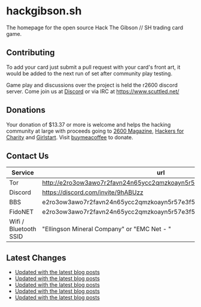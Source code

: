 # hackgibson.sh
The homepage for the open source Hack The Gibson // SH trading card game.


## Contributing

To add your card just submit a pull request with your card's front art, it would be added to the next run of set after community play testing.

Game play and discussions over the project is held the r2600 discord server. Come join us at [Discord](https://discord.com/invite/9hABUzz) or via IRC at https://www.scuttled.net/


## Donations

Your donation of $13.37 or more is welcome and helps the hacking community at large with proceeds going to [2600 Magazine](https://2600.com/), [Hackers for Charity](https://hackersforcharity.org) and [Girlstart](https://girlstart.org).  Visit [buymeacoffee](https://www.buymeacoffee.com/hackgibson.sh) to donate.


## Contact Us

Service | url
-|-
Tor | http://e2ro3ow3awo7r2favn24n65ycc2qmzkoayn5r57e3f56nvjwdcgg32ad.onion
Discord | https://discord.com/invite/9hABUzz
BBS | e2ro3ow3awo7r2favn24n65ycc2qmzkoayn5r57e3f56nvjwdcgg32ad.onion:23
FidoNET | e2ro3ow3awo7r2favn24n65ycc2qmzkoayn5r57e3f56nvjwdcgg32ad.onion:24554
Wifi / Bluetooth SSID | "Ellingson Mineral Company" or "EMC Net - <fidonet address>"

## Latest Changes
<!-- BLOG-POST-LIST:START -->
- [Updated with the latest blog posts](https://github.com/DFW2600/hackgibson.sh/commit/66df29ba77273dbbd7bd11401724c3271f188b8c)
- [Updated with the latest blog posts](https://github.com/DFW2600/hackgibson.sh/commit/2668e01a2dc9d8407e66ed470dc5bead7524a651)
- [Updated with the latest blog posts](https://github.com/DFW2600/hackgibson.sh/commit/b05e47cd396cc7e749d5f5f57687894f45b60e44)
- [Updated with the latest blog posts](https://github.com/DFW2600/hackgibson.sh/commit/67b8b3f522ab2070d7f2884244dea253d8a5243a)
- [Updated with the latest blog posts](https://github.com/DFW2600/hackgibson.sh/commit/bc47a75818681178072da52c5a9d8fb9c2bdbe63)
<!-- BLOG-POST-LIST:END -->
